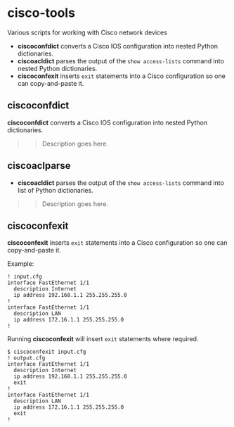 # cisco-tools
Various scripts for working with Cisco network devices

* **ciscoconfdict** converts a Cisco IOS configuration into nested Python dictionaries.
* **ciscoacldict** parses the output of the ``show access-lists`` command into nested Python dictionaries.
* **ciscoconfexit** inserts ``exit`` statements into a Cisco configuration so one can copy-and-paste it.

## ciscoconfdict

**ciscoconfdict** converts a Cisco IOS configuration into nested Python dictionaries.

>> Description goes here.

## ciscoaclparse

* **ciscoacldict** parses the output of the ``show access-lists`` command into list of Python dictionaries.

>> Description goes here.

## ciscoconfexit

**ciscoconfexit** inserts ``exit`` statements into a Cisco configuration so one can copy-and-paste it.

Example:

```
! input.cfg
interface FastEthernet 1/1
  description Internet
  ip address 192.168.1.1 255.255.255.0
!
interface FastEthernet 1/1
  description LAN
  ip address 172.16.1.1 255.255.255.0
!
```

Running **ciscoconfexit** will insert ``exit`` statements where required.

```
$ ciscoconfexit input.cfg
! output.cfg
interface FastEthernet 1/1
  description Internet
  ip address 192.168.1.1 255.255.255.0
  exit
!
interface FastEthernet 1/1
  description LAN
  ip address 172.16.1.1 255.255.255.0
  exit
!
```
